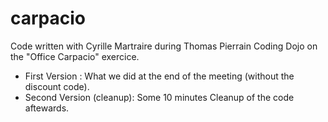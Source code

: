 carpacio
========
Code written with Cyrille Martraire during Thomas Pierrain Coding Dojo on the "Office Carpacio" exercice.

* First Version : What we did at the end of the meeting (without the discount code).
* Second Version (cleanup): Some 10 minutes Cleanup of the code aftewards.
